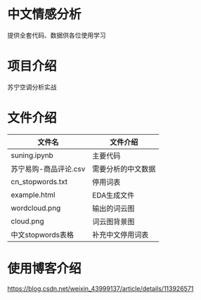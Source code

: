 # 中文情感分析
提供全套代码、数据供各位使用学习

# 项目介绍
苏宁空调分析实战

# 文件介绍
| 文件名 | 文件介绍 |
| - | - |
| suning.ipynb                  | 主要代码   |
| 苏宁易购-商品评论.csv                 | 需要分析的中文数据   |
| cn_stopwords.txt                  | 停用词表 |
| example.html | EDA生成文件   |
| wordcloud.png                  | 输出的词云图 |
| cloud.png | 词云图背景图   |
| 中文stopwords表格|补充中文停用词表|

# 使用博客介绍
https://blog.csdn.net/weixin_43999137/article/details/113926571

